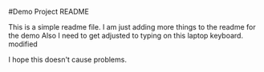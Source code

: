 #Demo Project README

This is a simple readme file. 
I am just adding more things to the readme for the demo
Also I need to get adjusted to typing on this laptop keyboard. 
modified

I hope this doesn't cause problems.